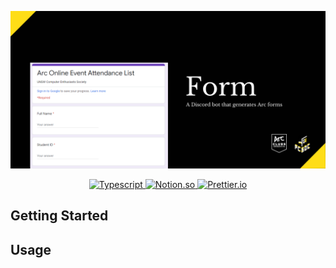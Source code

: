 ![](assets/banner.png)

<p align="center">
    <a href="https://www.javascript.com/">
        <img src="https://img.shields.io/badge/-JavaScript-323330?logo=typescript&logoColor=F7DF1E&style=flat" alt="Typescript"/>
    </a>
    <a href="https://github.com/makenotion/notion-sdk-js">
        <img src="https://img.shields.io/badge/-Discord.js-5865F2?logo=discord&style=flat&logoColor=FFFFFF" alt="Notion.so">
    </a>
    <a href="https://prettier.io/">
        <img src="https://img.shields.io/badge/-Prettier-1A2B34?logo=prettier&style=flat" alt="Prettier.io">
    </a>  
</p>

## Getting Started

## Usage
